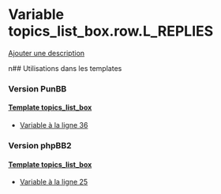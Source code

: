 # Variable topics_list_box.row.L_REPLIES
[Ajouter une description](https://fa-tvars.appspot.com/topics_list_box.row.L_REPLIES)

n## Utilisations dans les templates

### Version PunBB

#### [Template topics_list_box](punbb/topics_list_box.md)
* [Variable à la ligne 36](../punbb/topics_list_box.tpl#L36)

### Version phpBB2

#### [Template topics_list_box](subsilver/topics_list_box.md)
* [Variable à la ligne 25](../subsilver/topics_list_box.tpl#L25)